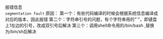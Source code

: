报错信息  
`segmentation fault`
原因：
第一个：有些代码编译的时候会根据系统信息编译成对应的版本，因此报错
第二个：字符串引号的问题，有个字符串用的"`"，即键盘上1左边的引号，改成双引号后解决
第三个：调用shell命令用的/bin/bash ,替换为/bin/sh后解决